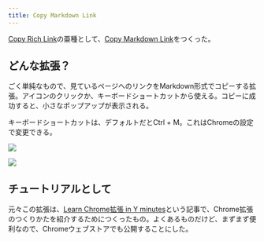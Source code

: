 ```yaml
---
title: Copy Markdown Link
---
```

[Copy Rich Link](https://chrome.google.com/webstore/detail/copy-rich-link/hikiamlgpdcabppakpmemaofmkgknpea)の亜種として、[Copy Markdown Link](https://chrome.google.com/webstore/detail/copy-markdown-link/gkceaaphhbeanfciglgpffnncfpipjpa)をつくった。

どんな拡張？
------

ごく単純なもので、見ているページへのリンクをMarkdown形式でコピーする拡張。アイコンのクリックか、キーボードショートカットから使える。コピーに成功すると、小さなポップアップが表示される。

キーボードショートカットは、デフォルトだとCtrl + M。これはChromeの設定で変更できる。

![](https://lh5.googleusercontent.com/LDyn0wf5a00tG3zW5SboEKrHUu4Z5haj7-H2E-n3x5PSuGmo9fuGLwV6FoNbOzxln0TD-VMw86KA-hVQ2SeJLXP29iNHZA2yV1HM1Yrl1K273twwbXE-zu7d4-hpBlb6lFExS6taM4poUA4jnrA--A)

![](https://lh5.googleusercontent.com/ufoiDktbi8Cx_wa_RwqPbGkPjELWxpgfDhi2TXhvkcG8wWu63GXkXaMV1zrA9xpPcEE_h1BvGKZVi6-SjORR_Puyv0gkKP1D8RkdcFBIO9R4nDw84NY58UBIIvokTqflX_kfjuKOT9hhpi0_fNd4jQ)

チュートリアルとして
----------

元々この拡張は、[Learn Chrome拡張 in Y minutes](https://r7kamura.com/articles/2022-05-18-learn-chrome-extention-in-y-minutes)という記事で、Chrome拡張のつくりかたを紹介するためにつくったもの。よくあるものだけど、まずまず便利なので、Chromeウェブストアでも公開することにした。
